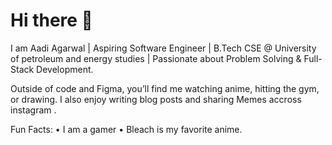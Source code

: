 <h1>Hi there 👋</h1>
<p> I am Aadi Agarwal | Aspiring Software Engineer | B.Tech CSE @ University of petroleum and energy studies | Passionate about Problem Solving & Full-Stack Development. </p>
Outside of code and Figma, you’ll find me watching anime, hitting the gym, or drawing. I also enjoy writing blog posts and sharing Memes accross instagram .

Fun Facts:
• I am a gamer
• Bleach is my favorite anime.
